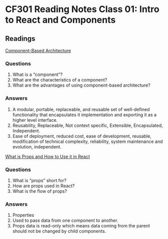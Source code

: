 # CF301 Reading Notes Class 01: Intro to React and Components

## Readings

[Component-Based Architecture](https://www.tutorialspoint.com/software_architecture_design/component_based_architecture.htm)

### Questions

1. What is a “component”?
2. What are the characteristics of a component?
3. What are the advantages of using component-based architecture?

### Answers

1. A modular, portable, replaceable, and reusable set of well-defined functionality that encapsulates it implementation and exporting it as a higher level interface.
2. Reusability, Replaceable, Not context specific, Extensible, Encapsulated, Independent.
3. Ease of deployment, reduced cost, ease of development, reusable, modification of technical complexity, reliability, system maintenance and evolution, independent.

[What is Props and How to Use it in React](https://itnext.io/what-is-props-and-how-to-use-it-in-react-da307f500da0)

### Questions

1. What is “props” short for?
2. How are props used in React?
3. What is the flow of props?

### Answers

1. Properties
2. Used to pass data from one component to another.
3. Props data is read-only which means data coming from the parent should not be changed by child components.

